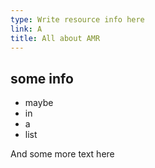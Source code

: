 ```yaml
---
type: Write resource info here
link: A
title: All about AMR
---
```

## some info

* maybe
* in
* a
* list

And some more text here
